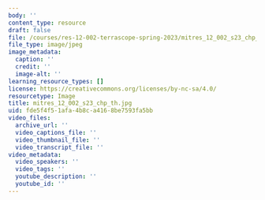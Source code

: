 ```yaml
---
body: ''
content_type: resource
draft: false
file: /courses/res-12-002-terrascope-spring-2023/mitres_12_002_s23_chp_th.jpg
file_type: image/jpeg
image_metadata:
  caption: ''
  credit: ''
  image-alt: ''
learning_resource_types: []
license: https://creativecommons.org/licenses/by-nc-sa/4.0/
resourcetype: Image
title: mitres_12_002_s23_chp_th.jpg
uid: fde5f4f5-1afa-4b8c-a416-8be7593fa5bb
video_files:
  archive_url: ''
  video_captions_file: ''
  video_thumbnail_file: ''
  video_transcript_file: ''
video_metadata:
  video_speakers: ''
  video_tags: ''
  youtube_description: ''
  youtube_id: ''
---
```

